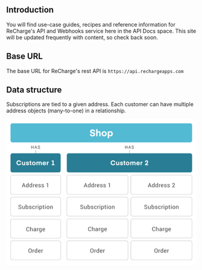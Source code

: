 ## Introduction

You will find use-case guides, recipes and reference information for ReCharge's API and Webhooks service here in the API Docs space. This site will be updated frequently with content, so check back soon. 

## Base URL
The base URL for ReCharge's rest API is `https://api.rechargeapps.com`

## Data structure
Subscriptions are tied to a given address. Each customer can have multiple address objects (many-to-one) in a relationship. 

![ReCharge API data structure](assets/images/shop1.png "Data structure")
